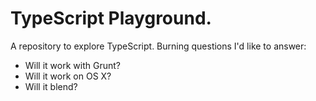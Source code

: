 # TypeScript Playground.
A repository to explore TypeScript. Burning questions I'd like to answer:
* Will it work with Grunt?
* Will it work on OS X?
* Will it blend?
